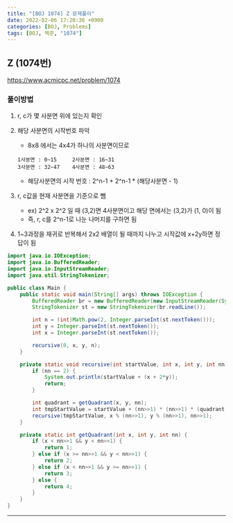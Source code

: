 ```yaml
---
title: "[BOJ 1074] Z 문제풀이" 
date: 2022-02-06 17:20:36 +0900
categories: [BOJ, Problems]
tags: [BOJ, 백준, "1074"]
---
```


## Z (1074번)
https://www.acmicpc.net/problem/1074

### 풀이방법
1. r, c가 몇 사분면 위에 있는지 확인
2. 해당 사분면의 시작번호 파악
    - 8x8 에서는 4x4가 하나의 사분면이므로
    
    ```text
    1사분면 : 0~15     2사분면 : 16~31
    3사분면 : 32~47    4사분면 : 48~63
    ```
    - 해당사분면의 시작 번호 : 2^n-1 + 2^n-1 * (해당사분면 - 1)
    
3. r, c값을 현재 사분면을 기준으로 뺌
    - ex) 2^2 x 2^2 일 때 (3,2)면 4사분면이고 해당 면에서는 (3,2)가 (1, 0)이 됨
    - 즉, r, c를 2^n-1로 나눈 나머지를 구하면 됨

4. 1~3과정을 재귀로 반복해서 2x2 배열이 될 때까지 나누고 시작값에 x+2y하면 정답이 됨


```java
import java.io.IOException;
import java.io.BufferedReader;
import java.io.InputStreamReader;
import java.util.StringTokenizer;

public class Main {
    public static void main(String[] args) throws IOException {
        BufferedReader br = new BufferedReader(new InputStreamReader(System.in));
        StringTokenizer st = new StringTokenizer(br.readLine());

        int n = (int)Math.pow(2, Integer.parseInt(st.nextToken()));
        int y = Integer.parseInt(st.nextToken());
        int x = Integer.parseInt(st.nextToken());

        recursive(0, x, y, n);
    }

    private static void recursive(int startValue, int x, int y, int nn) {
        if (nn == 2) {
            System.out.println(startValue + (x + 2*y));
            return;
        }

        int quadrant = getQuadrant(x, y, nn);
        int tmpStartValue = startValue + (nn>>1) * (nn>>1) * (quadrant - 1);
        recursive(tmpStartValue, x % (nn>>1), y % (nn>>1), nn>>1);
    }

    private static int getQuadrant(int x, int y, int nn) {
        if (x < nn>>1 && y < nn>>1) {
            return 1;
        } else if (x >= nn>>1 && y < nn>>1) {
            return 2;
        } else if (x < nn>>1 && y >= nn>>1) {
            return 3;
        } else {
            return 4;
        }
    }
}
```
---
